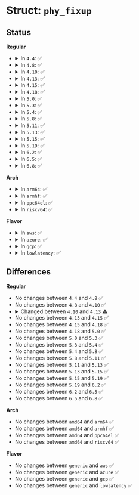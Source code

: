 # Struct: <code>phy_fixup</code>

## Status
<b>Regular</b>
<ul>
<li>
<details>
<summary>In <code>4.4</code>: ✅</summary>

```c
struct phy_fixup {
    struct list_head list;
    char bus_id[20];
    u32 phy_uid;
    u32 phy_uid_mask;
    int (*run)(struct phy_device *);
};
```
</details>
</li>
<li>
<details>
<summary>In <code>4.8</code>: ✅</summary>

```c
struct phy_fixup {
    struct list_head list;
    char bus_id[20];
    u32 phy_uid;
    u32 phy_uid_mask;
    int (*run)(struct phy_device *);
};
```
</details>
</li>
<li>
<details>
<summary>In <code>4.10</code>: ✅</summary>

```c
struct phy_fixup {
    struct list_head list;
    char bus_id[20];
    u32 phy_uid;
    u32 phy_uid_mask;
    int (*run)(struct phy_device *);
};
```
</details>
</li>
<li>
<details>
<summary>In <code>4.13</code>: ✅</summary>

```c
struct phy_fixup {
    struct list_head list;
    char bus_id[64];
    u32 phy_uid;
    u32 phy_uid_mask;
    int (*run)(struct phy_device *);
};
```
</details>
</li>
<li>
<details>
<summary>In <code>4.15</code>: ✅</summary>

```c
struct phy_fixup {
    struct list_head list;
    char bus_id[64];
    u32 phy_uid;
    u32 phy_uid_mask;
    int (*run)(struct phy_device *);
};
```
</details>
</li>
<li>
<details>
<summary>In <code>4.18</code>: ✅</summary>

```c
struct phy_fixup {
    struct list_head list;
    char bus_id[64];
    u32 phy_uid;
    u32 phy_uid_mask;
    int (*run)(struct phy_device *);
};
```
</details>
</li>
<li>
<details>
<summary>In <code>5.0</code>: ✅</summary>

```c
struct phy_fixup {
    struct list_head list;
    char bus_id[64];
    u32 phy_uid;
    u32 phy_uid_mask;
    int (*run)(struct phy_device *);
};
```
</details>
</li>
<li>
<details>
<summary>In <code>5.3</code>: ✅</summary>

```c
struct phy_fixup {
    struct list_head list;
    char bus_id[64];
    u32 phy_uid;
    u32 phy_uid_mask;
    int (*run)(struct phy_device *);
};
```
</details>
</li>
<li>
<details>
<summary>In <code>5.4</code>: ✅</summary>

```c
struct phy_fixup {
    struct list_head list;
    char bus_id[64];
    u32 phy_uid;
    u32 phy_uid_mask;
    int (*run)(struct phy_device *);
};
```
</details>
</li>
<li>
<details>
<summary>In <code>5.8</code>: ✅</summary>

```c
struct phy_fixup {
    struct list_head list;
    char bus_id[64];
    u32 phy_uid;
    u32 phy_uid_mask;
    int (*run)(struct phy_device *);
};
```
</details>
</li>
<li>
<details>
<summary>In <code>5.11</code>: ✅</summary>

```c
struct phy_fixup {
    struct list_head list;
    char bus_id[64];
    u32 phy_uid;
    u32 phy_uid_mask;
    int (*run)(struct phy_device *);
};
```
</details>
</li>
<li>
<details>
<summary>In <code>5.13</code>: ✅</summary>

```c
struct phy_fixup {
    struct list_head list;
    char bus_id[64];
    u32 phy_uid;
    u32 phy_uid_mask;
    int (*run)(struct phy_device *);
};
```
</details>
</li>
<li>
<details>
<summary>In <code>5.15</code>: ✅</summary>

```c
struct phy_fixup {
    struct list_head list;
    char bus_id[64];
    u32 phy_uid;
    u32 phy_uid_mask;
    int (*run)(struct phy_device *);
};
```
</details>
</li>
<li>
<details>
<summary>In <code>5.19</code>: ✅</summary>

```c
struct phy_fixup {
    struct list_head list;
    char bus_id[64];
    u32 phy_uid;
    u32 phy_uid_mask;
    int (*run)(struct phy_device *);
};
```
</details>
</li>
<li>
<details>
<summary>In <code>6.2</code>: ✅</summary>

```c
struct phy_fixup {
    struct list_head list;
    char bus_id[64];
    u32 phy_uid;
    u32 phy_uid_mask;
    int (*run)(struct phy_device *);
};
```
</details>
</li>
<li>
<details>
<summary>In <code>6.5</code>: ✅</summary>

```c
struct phy_fixup {
    struct list_head list;
    char bus_id[64];
    u32 phy_uid;
    u32 phy_uid_mask;
    int (*run)(struct phy_device *);
};
```
</details>
</li>
<li>
<details>
<summary>In <code>6.8</code>: ✅</summary>

```c
struct phy_fixup {
    struct list_head list;
    char bus_id[64];
    u32 phy_uid;
    u32 phy_uid_mask;
    int (*run)(struct phy_device *);
};
```
</details>
</li>
</ul>
<b>Arch</b>
<ul>
<li>
<details>
<summary>In <code>arm64</code>: ✅</summary>

```c
struct phy_fixup {
    struct list_head list;
    char bus_id[64];
    u32 phy_uid;
    u32 phy_uid_mask;
    int (*run)(struct phy_device *);
};
```
</details>
</li>
<li>
<details>
<summary>In <code>armhf</code>: ✅</summary>

```c
struct phy_fixup {
    struct list_head list;
    char bus_id[64];
    u32 phy_uid;
    u32 phy_uid_mask;
    int (*run)(struct phy_device *);
};
```
</details>
</li>
<li>
<details>
<summary>In <code>ppc64el</code>: ✅</summary>

```c
struct phy_fixup {
    struct list_head list;
    char bus_id[64];
    u32 phy_uid;
    u32 phy_uid_mask;
    int (*run)(struct phy_device *);
};
```
</details>
</li>
<li>
<details>
<summary>In <code>riscv64</code>: ✅</summary>

```c
struct phy_fixup {
    struct list_head list;
    char bus_id[64];
    u32 phy_uid;
    u32 phy_uid_mask;
    int (*run)(struct phy_device *);
};
```
</details>
</li>
</ul>
<b>Flavor</b>
<ul>
<li>
<details>
<summary>In <code>aws</code>: ✅</summary>

```c
struct phy_fixup {
    struct list_head list;
    char bus_id[64];
    u32 phy_uid;
    u32 phy_uid_mask;
    int (*run)(struct phy_device *);
};
```
</details>
</li>
<li>
<details>
<summary>In <code>azure</code>: ✅</summary>

```c
struct phy_fixup {
    struct list_head list;
    char bus_id[64];
    u32 phy_uid;
    u32 phy_uid_mask;
    int (*run)(struct phy_device *);
};
```
</details>
</li>
<li>
<details>
<summary>In <code>gcp</code>: ✅</summary>

```c
struct phy_fixup {
    struct list_head list;
    char bus_id[64];
    u32 phy_uid;
    u32 phy_uid_mask;
    int (*run)(struct phy_device *);
};
```
</details>
</li>
<li>
<details>
<summary>In <code>lowlatency</code>: ✅</summary>

```c
struct phy_fixup {
    struct list_head list;
    char bus_id[64];
    u32 phy_uid;
    u32 phy_uid_mask;
    int (*run)(struct phy_device *);
};
```
</details>
</li>
</ul>

## Differences
<b>Regular</b>
<ul>
<li>
No changes between <code>4.4</code> and <code>4.8</code> ✅
</li>
<li>
No changes between <code>4.8</code> and <code>4.10</code> ✅
</li>
<li>
<details>
<summary>Changed between <code>4.10</code> and <code>4.13</code> ⚠️</summary>
<ul>
<li>
<b>Field type changed. </b>
<code>char bus_id[20]</code> ➡️ <code>char bus_id[64]</code>
</li>
</ul>
</details>
</li>
<li>
No changes between <code>4.13</code> and <code>4.15</code> ✅
</li>
<li>
No changes between <code>4.15</code> and <code>4.18</code> ✅
</li>
<li>
No changes between <code>4.18</code> and <code>5.0</code> ✅
</li>
<li>
No changes between <code>5.0</code> and <code>5.3</code> ✅
</li>
<li>
No changes between <code>5.3</code> and <code>5.4</code> ✅
</li>
<li>
No changes between <code>5.4</code> and <code>5.8</code> ✅
</li>
<li>
No changes between <code>5.8</code> and <code>5.11</code> ✅
</li>
<li>
No changes between <code>5.11</code> and <code>5.13</code> ✅
</li>
<li>
No changes between <code>5.13</code> and <code>5.15</code> ✅
</li>
<li>
No changes between <code>5.15</code> and <code>5.19</code> ✅
</li>
<li>
No changes between <code>5.19</code> and <code>6.2</code> ✅
</li>
<li>
No changes between <code>6.2</code> and <code>6.5</code> ✅
</li>
<li>
No changes between <code>6.5</code> and <code>6.8</code> ✅
</li>
</ul>
<b>Arch</b>
<ul>
<li>
No changes between <code>amd64</code> and <code>arm64</code> ✅
</li>
<li>
No changes between <code>amd64</code> and <code>armhf</code> ✅
</li>
<li>
No changes between <code>amd64</code> and <code>ppc64el</code> ✅
</li>
<li>
No changes between <code>amd64</code> and <code>riscv64</code> ✅
</li>
</ul>
<b>Flavor</b>
<ul>
<li>
No changes between <code>generic</code> and <code>aws</code> ✅
</li>
<li>
No changes between <code>generic</code> and <code>azure</code> ✅
</li>
<li>
No changes between <code>generic</code> and <code>gcp</code> ✅
</li>
<li>
No changes between <code>generic</code> and <code>lowlatency</code> ✅
</li>
</ul>
